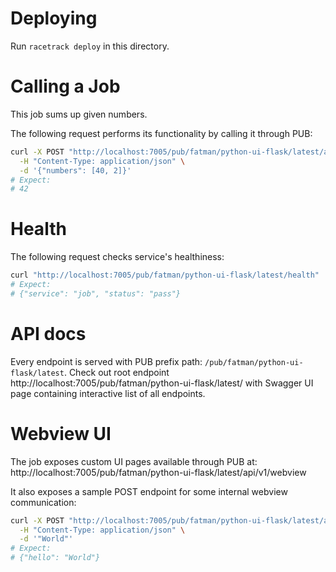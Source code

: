 # Deploying
Run `racetrack deploy` in this directory.

# Calling a Job
This job sums up given numbers. 

The following request performs its functionality by calling it through PUB:
```bash
curl -X POST "http://localhost:7005/pub/fatman/python-ui-flask/latest/api/v1/perform" \
  -H "Content-Type: application/json" \
  -d '{"numbers": [40, 2]}'
# Expect:
# 42
```

# Health
The following request checks service's healthiness:
```bash
curl "http://localhost:7005/pub/fatman/python-ui-flask/latest/health" 
# Expect:
# {"service": "job", "status": "pass"}
```

# API docs
Every endpoint is served with PUB prefix path: `/pub/fatman/python-ui-flask/latest`.
Check out root endpoint http://localhost:7005/pub/fatman/python-ui-flask/latest/ with Swagger UI page containing interactive list of all endpoints.

# Webview UI
The job exposes custom UI pages available through PUB at:
http://localhost:7005/pub/fatman/python-ui-flask/latest/api/v1/webview

It also exposes a sample POST endpoint for some internal webview communication:
```bash
curl -X POST "http://localhost:7005/pub/fatman/python-ui-flask/latest/api/v1/webview/postme" \
  -H "Content-Type: application/json" \
  -d '"World"'
# Expect:
# {"hello": "World"}
```
